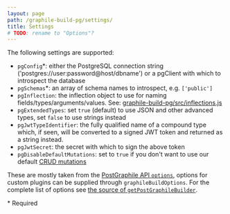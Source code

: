 ```yaml
---
layout: page
path: /graphile-build-pg/settings/
title: Settings
# TODO: rename to "Options"?
---
```


The following settings are supported:

- `pgConfig`\*: either the PostgreSQL connection string
  ('postgres://user:password@host/dbname') or a pgClient with which to
  introspect the database
- `pgSchemas`\*: an array of schema names to introspect, e.g. `['public']`
- `pgInflection`: the inflection object to use for naming
  fields/types/arguments/values. See:
  [graphile-build-pg/src/inflections.js](https://github.com/graphile/graphile-engine/blob/master/packages/graphile-build-pg/src/inflections.ts)
- `pgExtendedTypes`: set `true` (default) to use JSON and other advanced types,
  set `false` to use strings instead
- `pgJwtTypeIdentifier`: the fully qualified name of a compound type which, if
  seen, will be converted to a signed JWT token and returned as a string
  instead.
- `pgJwtSecret`: the secret with which to sign the above token
- `pgDisableDefaultMutations`: set to `true` if you don't want to use our
  default [CRUD mutations](/postgraphile/crud-mutations/)

These are mostly taken from the
[PostGraphile API `options`](/postgraphile/usage-library/#api-postgraphilepgconfig-schemaname-options),
options for custom plugins can be supplied through `graphileBuildOptions`. For
the complete list of options see
[the source of `getPostGraphileBuilder`](https://github.com/graphile/graphile-engine/blob/v4.4.4/packages/postgraphile-core/src/index.ts#L365-L405).

\* Required
